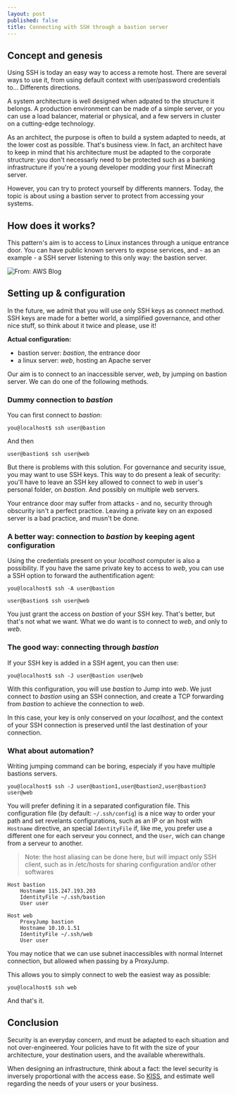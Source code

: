 ```yaml
---
layout: post
published: false
title: Connecting with SSH through a bastion server
---
```

## Concept and genesis

Using SSH is today an easy way to access a remote host. There are several ways to use it, from using default context with user/password credentials to... Differents directions.

A system architecture is well designed when adpated to the structure it belongs. A production environment can be made of a simple server, or you can use a load balancer, material or physical, and a few servers in cluster on a cutting-edge technology.

As an architect, the purpose is often to build a system adapted to needs, at the lower cost as possible. That's business view. In fact, an architect have to keep in mind that his architecture must be adapted to the corporate structure: you don't necessarly need to be protected such as a banking infrastructure if you're a young developer modding your first Minecraft server.

However, you can try to protect yourself by differents manners. Today, the topic is about using a bastion server to protect from accessing your systems.

## How does it works?

This pattern's aim is to access to Linux instances through a unique entrance door. You can have public known servers to expose services, and - as an example - a SSH server listening to this only way: the bastion server.

![From: AWS Blog]({{site.baseurl}}/img/user_upload/NM_diagram_061316_a.png)

## Setting up & configuration

In the future, we admit that you will use only SSH keys as connect method. SSH keys are made for a better world, a simplified governance, and other nice stuff, so think about it twice and please, use it!

**Actual configuration:**
- bastion server: _bastion_, the entrance door
- a linux server: _web_, hosting an Apache server

Our aim is to connect to an inaccessible server, _web_, by jumping on bastion server. We can do one of the following methods.

### Dummy connection to _bastion_

You can first connect to _bastion_:
    
    you@localhost$ ssh user@bastion

And then

    user@bastion$ ssh user@web

But there is problems with this solution. For governance and security issue, you may want to use SSH keys. This way to do present a leak of security: you'll have to leave an SSH key allowed to connect to _web_ in user's personal folder, on _bastion_. And possibly on multiple web servers.

Your entrance door may suffer from attacks - and no, security through obscurity isn't a perfect practice. Leaving a private key on an exposed server is a bad practice, and musn't be done.

### A better way: connection to _bastion_ by keeping agent configuration

Using the credentials present on your _localhost_ computer is also a possibility. If you have the same private key to access to _web_, you can use a SSH option to forward the authentification agent:

    you@localhost$ ssh -A user@bastion
    
    user@bastion$ ssh user@web

You just grant the access on _bastion_ of your SSH key. That's better, but that's not what we want. What we do want is to connect to _web_, and only to _web_.

### The good way: connecting through _bastion_

If your SSH key is added in a SSH agent, you can then use:

    you@localhost$ ssh -J user@bastion user@web

With this configuration, you will use _bastion_ to Jump into _web_. We just connect to _bastion_ using an SSH connection, and create a TCP forwarding from _bastion_ to achieve the connection to _web_.

In this case, your key is only conserved on your _localhost_, and the context of your SSH connection is preserved until the last destination of your connection.

### What about automation?

Writing jumping command can be boring, especialy if you have multiple bastions servers.

    you@localhost$ ssh -J user@bastion1,user@bastion2,user@bastion3 user@web

You will prefer defining it in a separated configuration file. This configuration file (by default: `~/.ssh/config`) is a nice way to order your path and set revelants configurations, such as an IP or an host with `Hostname` directive, an special `IdentityFile` if, like me, you prefer use a different one for each serveur you connect, and the `User`, wich can change from a serveur to another.

> Note: the host aliasing can be done here, but will impact only SSH client, such as in /etc/hosts for sharing configuration and/or other softwares

    Host bastion
        Hostname 115.247.193.203
        IdentityFile ~/.ssh/bastion
        User user

    Host web
        ProxyJump bastion
        Hostname 10.10.1.51
        IdentityFile ~/.ssh/web
        User user

You may notice that we can use subnet inaccessibles with normal Internet connection, but allowed when passing by a ProxyJump.

This allows you to simply connect to web the easiest way as possible:

    you@localhost$ ssh web

And that's it.

## Conclusion

Security is an everyday concern, and must be adapted to each situation and not over-engineered. Your policies have to fit with the size of your architecture, your destination users, and the available wherewithals.

When designing an infrastructure, think about a fact: the level security is inversely proportional with the access ease. So [KISS](https://fr.wikipedia.org/wiki/Principe_KISS), and estimate well regarding the needs of your users or your business.